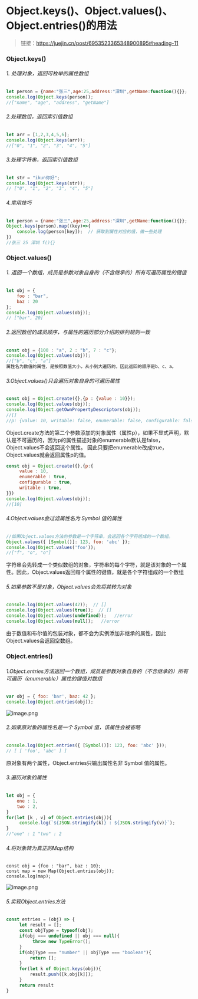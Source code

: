 # Object.keys()、Object.values()、Object.entries()的用法

> 链接：https://juejin.cn/post/6953523365348900895#heading-11

### Object.keys()

###### 1. 处理对象，返回可枚举的属性数组

```js
let person = {name:"张三",age:25,address:"深圳",getName:function(){}};
console.log(Object.keys(person));
//["name", "age", "address", "getName"]
```

###### 2.处理数组，返回索引值数组

```js
let arr = [1,2,3,4,5,6];
console.log(Object.keys(arr));  
//["0", "1", "2", "3", "4", "5"]
```

###### 3.处理字符串，返回索引值数组

```js
let str = "ikun你好";
console.log(Object.keys(str)); 
// ["0", "1", "2", "3", "4", "5"]
```

###### 4.常用技巧

```js
let person = {name:"张三",age:25,address:"深圳",getName:function(){}};
Object.keys(person).map((key)=>{
    console.log(person[key]);  // 获取到属性对应的值，做一些处理
})
//张三 25 深圳 f(){}
```

### Object.values()

###### 1. 返回一个数组，成员是参数对象自身的（不含继承的）所有可遍历属性的键值

```js
let obj = {
    foo : "bar",
    baz : 20
};
console.log(Object.values(obj));  
// ["bar", 20]
```

###### 2.返回数组的成员顺序，与属性的遍历部分介绍的排列规则一致

```js
const obj = {100 : "a", 2 : "b", 7 : "c"};
console.log(Object.values(obj));   
//["b", "c", "a"]
属性名为数值的属性，是按照数值大小，从小到大遍历的，因此返回的顺序是b、c、a。
```

###### 3.Object.values()只会遍历对象自身的可遍历属性

```js
const obj = Object.create({},{p : {value : 10}});
console.log(Object.values(obj));    
console.log(Object.getOwnPropertyDescriptors(obj));
//[]
//p: {value: 10, writable: false, enumerable: false, configurable: false}
```

Object.create方法的第二个参数添加的对象属性（属性p），如果不显式声明，默认是不可遍历的，因为p的属性描述对象的enumerable默认是false，Object.values不会返回这个属性。 因此只要把enumerable改成true，Object.values就会返回属性p的值。

```js
const obj = Object.create({},{p:{
     value : 10,
     enumerable : true,
     configurable : true,
     writable : true,
}})
console.log(Object.values(obj));    
//[10]

```

###### 4.Object.values会过滤属性名为 Symbol 值的属性

```js
//如果Object.values方法的参数是一个字符串，会返回各个字符组成的一个数组。
Object.values({ [Symbol()]: 123, foo: 'abc' });
console.log(Object.values('foo'));  
//["f", "o", "o"]
```

字符串会先转成一个类似数组的对象，字符串的每个字符，就是该对象的一个属性。因此，Object.values返回每个属性的键值，就是各个字符组成的一个数组

###### 5.如果参数不是对象，Object.values会先将其转为对象

```js
console.log(Object.values(42));  // []
console.log(Object.values(true));  // []
console.log(Object.values(undefined));   //error
console.log(Object.values(null));   //error
```

由于数值和布尔值的包装对象，都不会为实例添加非继承的属性，因此Object.values会返回空数组。

### Object.entries()

###### 1.Object.entries方法返回一个数组，成员是参数对象自身的（不含继承的）所有可遍历（enumerable）属性的键值对数组

```js
var obj = { foo: 'bar', baz: 42 };
console.log(Object.entries(obj));
```

![image.png](https://p3-juejin.byteimg.com/tos-cn-i-k3u1fbpfcp/7ae39904f60b4eb6834556e7bbe8e51f~tplv-k3u1fbpfcp-watermark.awebp)

###### 2.如果原对象的属性名是一个 Symbol 值，该属性会被省略

```js
console.log(Object.entries({ [Symbol()]: 123, foo: 'abc' }));  
// [ [ 'foo', 'abc' ] ]
```

原对象有两个属性，Object.entries只输出属性名非 Symbol 值的属性。

###### 3.遍历对象的属性

```js
let obj = {
    one : 1,
    two : 2,
}
for(let [k , v] of Object.entries(obj)){
     console.log(`${JSON.stringify(k)} : ${JSON.stringify(v)}`);
}
//"one" : 1 "two" : 2

```

###### 4.将对象转为真正的Map结构

```
const obj = {foo : "bar", baz : 10};
const map = new Map(Object.entries(obj));
console.log(map); 
```

![image.png](https://p9-juejin.byteimg.com/tos-cn-i-k3u1fbpfcp/45dd9917f7624bf2993737c0658307e6~tplv-k3u1fbpfcp-watermark.awebp)

###### 5.实现Object.entries方法

```js
const entries = (obj) => {
     let result = [];
     const objType = typeof(obj);
     if(obj === undefined || obj === null){
          throw new TypeError();
     }
     if(objType === "number" || objType === "boolean"){
         return [];
     }
     for(let k of Object.keys(obj)){
         result.push([k,obj[k]]);
     }
     return result
}
```
